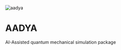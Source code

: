 ![aadya](https://github.com/user-attachments/assets/)
# AADYA
AI-Assisted quantum mechanical simulation package
